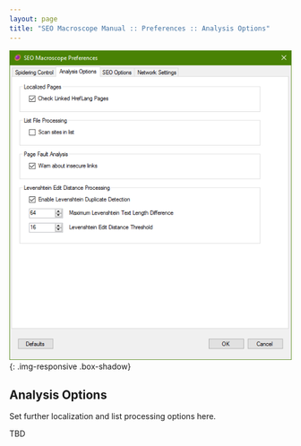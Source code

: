 ```yaml
---
layout: page
title: "SEO Macroscope Manual :: Preferences :: Analysis Options"
---
```


![SEO Macroscope spidering control preferences](../../images/preferences-analysis-options.png){: .img-responsive .box-shadow}

## Analysis Options

Set further localization and list processing options here.

TBD
